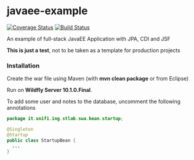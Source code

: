 # javaee-example
[![Coverage Status](https://coveralls.io/repos/github/NekoStark/javaee-example/badge.svg?branch=master)](https://coveralls.io/github/NekoStark/javaee-example?branch=master)
[![Build Status](https://travis-ci.org/NekoStark/javaee-example.svg?branch=master)](https://travis-ci.org/NekoStark/javaee-example)

An example of full-stack JavaEE Application with JPA, CDI and JSF

**This is just a test**, not to be taken as a template for production projects



### Installation

Create the war file using Maven (with **mvn clean package** or from Eclipse)

Run on **Wildfly Server 10.1.0.Final**.

To add some user and notes to the database, uncomment the following annotations
```Java
package it.unifi.ing.stlab.swa.bean.startup;

@Singleton
@Startup
public class StartupBean {
  ...
}
```

